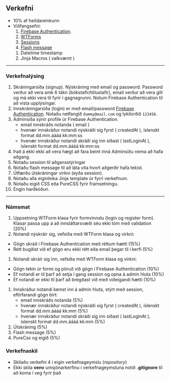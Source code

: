 ## Verkefni 
- 10% af heildareinkunn
- Viðfangsefni:
  1. [Firebase Authentication](https://firebase.google.com/products/auth?gclid=Cj0KCQiAveebBhD_ARIsAFaAvrEtvE57H2m6H_lRneDW80cc-iUJLxlzvZRbKca57QR-9vnX0QwBLVwaAug8EALw_wcB&gclsrc=aw.ds).
  1. [WTForms](https://github.com/vefthroun/Namsefni-s2/tree/main/4-WTForms)
  1. [Sessions](https://github.com/vefthroun/Namsefni-s2/tree/main/4-Cookies%26Sessions)
  1. [Flash message](https://flask.palletsprojects.com/en/2.2.x/patterns/flashing/)
  <!--1. [PureCSS Form](https://purecss.io/forms/)-->
  1. Datetime timestamp
  1. Jinja Macros ( valkvæmt )
  <!-- 1. Tala um [CSRF](https://wtforms.readthedocs.io/en/3.0.x/csrf/) og XSS (JavaScript) -->
   
---

### Verkefnalýsing
1. Skráningarsíða (signup).  Nýskráning með email og password.  Password verður að vera amk 6 tákn (bókstafir/tölustafir), email verður að vera gilt og má ekki vera til fyrir í gagnagrunni.  Notum Firebase Authentication til að vista upplýsingar.
1. Innskráningarsíða (login) er með email/password [Firebase Authentication](https://github.com/nhorvath/Pyrebase4#authentication). Notaðu netfangið `dummy@mail.com` og lykilorðið `123456`.
1. Adminsíða sýnir profile úr Firebase Authentication.
    - email innskráðs notanda ( email )
    - hvenær innskráður notandi nýskráði sig fyrst ( createdAt ), íslenskt format dd.mm.áááá kk:mm:ss
    - hvenær innskráður notandi skráði sig inn síðast ( lastLoginAt ), íslenskt format dd.mm.áááá kk:mm:ss
1. Það á ekki ekki að vera hægt að fara beint inná Adminsíðu nema að hafa aðgang.
1. Notaðu session til aðgansstýringar 
1. Notaðu flash message til að láta vita hvort aðgerðir hafa tekist.
1. Útfærðu útskráningar virkni (eyða session).
1. Notaðu alla eiginleika Jinja template úr fyrri verkefnum.
1. Notaðu eigið CSS eða PureCSS fyrir framsetningu. 
1. Engin harðkóðun.

---

### Námsmat 

1. Uppsetning WTForm klasa fyrir formvinnslu (login og register form). Klasar passa upp á að innsláttarsvæði séu ekki tóm með validation (20%)
1. Notandi nýskráir sig, vefsíða með WTForm klasa og virkni:
  - Gögn skráð í Firebase Authentication með réttum hætti (15%)
  - Rétt bugðist við ef gögn eru ekki rétt eða email þegar til í kerfi  (5%)
1. Notandi skráir sig inn, vefsíða með WTForm klasa og virkni:
  - Gögn tekin úr formi og pöruð við gögn í Firebase Authentication (10%)
  - Ef notandi er til þarf að setja í gang session og opna á admin hluta (10%)
  - Ef notandi er ekki til þarf að bregðast við með viðeigandi hætti (10%)
1. Innskráður notandi kemst inn á admin hluta, stýrt með session, eftirfarandi gögn birt:
    - email innskráðs notanda  (5%)
    - hvenær innskráður notandi nýskráði sig fyrst ( createdAt ), íslenskt format dd.mm.áááá kk:mm  (5%)
    - hvenær innskráður notandi skráði sig inn síðast ( lastLoginAt ), íslenskt format dd.mm.áááá kk:mm  (5%)
1. Útskráning (5%)
1. Flash message (5%)
1. PureCss og eigið (5%)

### Verkefnaskil

- Skilaðu verkefni 4 í eigin verkefnageymslu (_repository_) 
- Ekki skila **venv** umsjónarkerfinu í verkefnageymsluna notið  **.gitignore** til að koma í veg fyrir það
